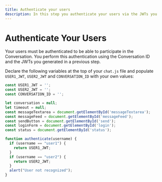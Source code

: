 ```yaml
---
title: Authenticate your users
description: In this step you authenticate your users via the JWTs you created earlier
---
```


# Authenticate Your Users

Your users must be authenticated to be able to participate in the Conversation. You perform this authentication using the Conversation ID and the JWTs you generated in a previous step.

Declare the following variables at the top of your `chat.js` file and populate `USER1_JWT`, `USER2_JWT` and `CONVERSATION_ID` with your own values:

```javascript
const USER1_JWT = '';
const USER2_JWT = '';
const CONVERSATION_ID = '';

let conversation = null;
let timeout = null;
const messageTextarea = document.getElementById('messageTextarea');
const messageFeed = document.getElementById('messageFeed');
const sendButton = document.getElementById('send');
const loginForm = document.getElementById('login');
const status = document.getElementById('status');

function authenticate(username) {
  if (username == "user1") {
    return USER1_JWT;
  }
  if (username == "user2") {
    return USER2_JWT;
  }
  alert("User not recognized");
}
```
